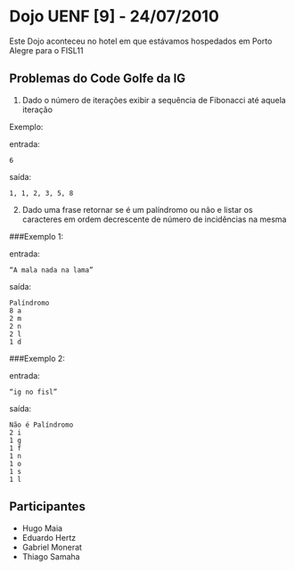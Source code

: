 Dojo UENF [9] - 24/07/2010
========================

Este Dojo aconteceu no hotel em que estávamos hospedados em Porto Alegre para o
FISL11

Problemas do Code Golfe da IG
--------------------------

1. Dado o número de iterações exibir a sequência de Fibonacci até aquela iteração

Exemplo:

entrada:

    6

saída:

    1, 1, 2, 3, 5, 8


2. Dado uma frase retornar se é um palíndromo ou não e listar os caracteres em ordem decrescente de número de incidências na mesma

###Exemplo 1:

entrada:

    “A mala nada na lama”

saída:

    Palíndromo
    8 a
    2 m
    2 n
    2 l
    1 d

###Exemplo 2:

entrada:

    “ig no fisl”

saída:

    Não é Palíndromo
    2 i
    1 g
    1 f
    1 n
    1 o
    1 s
    1 l

Participantes
------------

* Hugo Maia
* Eduardo Hertz
* Gabriel Monerat
* Thiago Samaha

